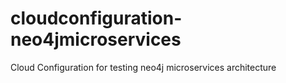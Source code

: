 # cloudconfiguration-neo4jmicroservices
Cloud Configuration for testing neo4j microservices architecture
